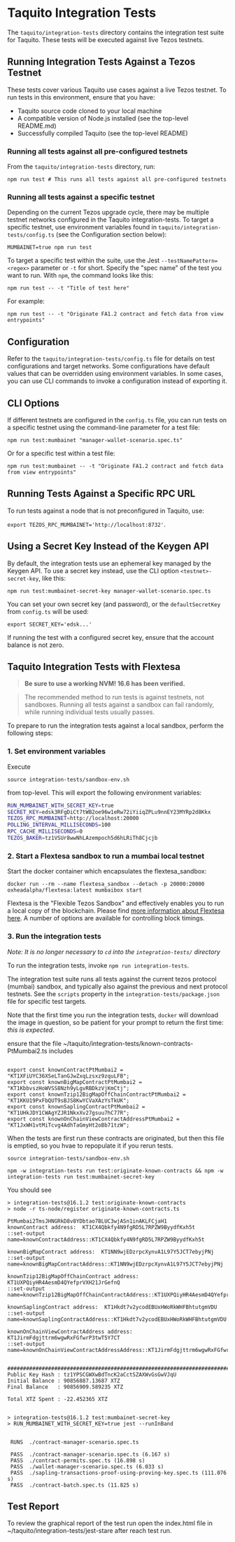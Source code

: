 # Taquito Integration Tests

The `taquito/integration-tests` directory contains the integration test suite for Taquito. These tests will be executed against live Tezos testnets.

## Running Integration Tests Against a Tezos Testnet

These tests cover various Taquito use cases against a live Tezos testnet. To run tests in this environment, ensure that you have:

- Taquito source code cloned to your local machine
- A compatible version of Node.js installed (see the top-level README.md)
- Successfully compiled Taquito (see the top-level README)

### Running all tests against all pre-configured testnets

From the `taquito/integration-tests` directory, run:

```
npm run test # This runs all tests against all pre-configured testnets
```

### Running all tests against a specific testnet

Depending on the current Tezos upgrade cycle, there may be multiple testnet networks configured in the Taquito integration-tests. To target a specific testnet, use environment variables found in `taquito/integration-tests/config.ts` (see the Configuration section below):

```
MUMBAINET=true npm run test
```

To target a specific test within the suite, use the Jest `--testNamePattern=<regex>` parameter or `-t` for short. Specify the "spec name" of the test you want to run. With `npm`, the command looks like this:

`npm run test -- -t "Title of test here"`

For example:

```
npm run test -- -t "Originate FA1.2 contract and fetch data from view entrypoints"
```

## Configuration

Refer to the `taquito/integration-tests/config.ts` file for details on test configurations and target networks. Some configurations have default values that can be overridden using environment variables. In some cases, you can use CLI commands to invoke a configuration instead of exporting it.

## CLI Options

If different testnets are configured in the `config.ts` file, you can run tests on a specific testnet using the command-line parameter for a test file:

```
npm run test:mumbainet "manager-wallet-scenario.spec.ts"
```

Or for a specific test within a test file:

```
npm run test:mumbainet -- -t "Originate FA1.2 contract and fetch data from view entrypoints"
```

## Running Tests Against a Specific RPC URL

To run tests against a node that is not preconfigured in Taquito, use:

`export TEZOS_RPC_MUMBAINET='http://localhost:8732'`.

## Using a Secret Key Instead of the Keygen API

By default, the integration tests use an ephemeral key managed by the Keygen API. To use a secret key instead, use the CLI option `<testnet>-secret-key`, like this:

```
npm run test:mumbainet-secret-key manager-wallet-scenario.spec.ts
```

You can set your own secret key (and password), or the `defaultSecretKey` from `config.ts` will be used:

```
export SECRET_KEY='edsk...'
```

If running the test with a configured secret key, ensure that the account balance is not zero.

## Taquito Integration Tests with Flextesa

>**Be sure to use  a working NVM!  16.6 has been verified.**

>The recommended method to run tests is against testnets, not sandboxes. Running all tests against a sandbox can fail randomly, while running individual tests usually passes.

To prepare to run the integration tests against a local sandbox, perform the following steps:

### 1. Set environment variables

Execute 
```bash!
source integration-tests/sandbox-env.sh
```
from top-level. This will export the following environment variables:


```sh
RUN_MUMBAINET_WITH_SECRET_KEY=true
SECRET_KEY=edsk3RFgDiCt7tWB2oe96w1eRw72iYiiqZPLu9nnEY23MYRp2d8Kkx
TEZOS_RPC_MUMBAINET=http://localhost:20000
POLLING_INTERVAL_MILLISECONDS=100
RPC_CACHE_MILLISECONDS=0
TEZOS_BAKER=tz1VSUr8wwNhLAzempoch5d6hLRiTh8Cjcjb
```
### 2. Start a Flextesa sandbox to run a mumbai local testnet

Start the docker container which encapsulates the flextesa_sandbox:
```sh!
docker run --rm --name flextesa_sandbox --detach -p 20000:20000 oxheadalpha/flextesa:latest mumbaibox start
```
Flextesa is the "Flexible Tezos Sandbox" and effectively enables you to run a local copy of the blockchain. Please find [more information about Flextesa here](https://tezos.gitlab.io/flextesa/). A number of options are available for controlling block timings.

### 3. Run the integration tests

*Note: It is no longer necessary to `cd` into the `integration-tests/` directory*

To run the integration tests, invoke `npm run integration-tests`.

The integration test suite runs all tests against the current tezos protocol (mumbai) sandbox, and typically also against the previous and next protocol testnets. See the `scripts` property in the `integration-tests/package.json` file for specific test targets.

Note that the first time you run the integration tests, `docker` will download the image in question, so be patient for your prompt to return the first time: *this is expected*.

ensure that the file ~/taquito/integration-tests/known-contracts-PtMumbai2.ts includes 
```bash!

export const knownContractPtMumbai2 = "KT1XFiUYC36XSeLTanGJwZxqLzsxz9zquLFB";
export const knownBigMapContractPtMumbai2 = "KT1KbbvszHoWVSS8Nzh9yLgvRBDkzVjKmCtj";
export const knownTzip12BigMapOffChainContractPtMumbai2 = "KT1KKU19PxFbQUT9sBJS8KwYCVaXAzYsTkUK";
export const knownSaplingContractPtMumbai2 = "KT1UHkJDY1CWAgYZJR1NkxXv27gsuu7hC77R";
export const knownOnChainViewContractAddressPtMumbai2 = "KT1JxWH1vtMiTcvg4AdhTaGmyHt2oBb71tzW";
```
When the tests are first run these contracts are originated, but then this file is emptied, so you hvae to repopulate it if you rerun tests.

```bash!
source integration-tests/sandbox-env.sh

npm -w integration-tests run test:originate-known-contracts && npm -w integration-tests run test:mumbainet-secret-key
```
You should see
```bash!
> integration-tests@16.1.2 test:originate-known-contracts
> node -r ts-node/register originate-known-contracts.ts

PtMumbai2TmsJHNGRkD8v8YDbtao7BLUC3wjASn1inAKLFCjaH1
knownContract address:  KT1CX4Qbkfy4N9fgRD5L7RPZW9ByydfKxh5t
::set-output name=knownContractAddress::KT1CX4Qbkfy4N9fgRD5L7RPZW9ByydfKxh5t

knownBigMapContract address:  KT1NN9wjEDzrpcXynvA1L97Y5JCT7ebyjPNj
::set-output name=knownBigMapContractAddress::KT1NN9wjEDzrpcXynvA1L97Y5JCT7ebyjPNj

knownTzip12BigMapOffChainContract address:  KT1UXPQiyHR4AesmD4QYefprVXH21JrGefnQ
::set-output name=knownTzip12BigMapOffChainContractAddress::KT1UXPQiyHR4AesmD4QYefprVXH21JrGefnQ

knownSaplingContract address:  KT1Hkdt7v2ycodEBUxHWoRkWHFBhtutgmVDU
::set-output name=knownSaplingContractAddress::KT1Hkdt7v2ycodEBUxHWoRkWHFBhtutgmVDU

knownOnChainViewContractAddress address:  KT1JirmFdgjttrm6wgwRxFGfwrP3twT5Y7CT
::set-output name=knownOnChainViewContractAddressAddress::KT1JirmFdgjttrm6wgwRxFGfwrP3twT5Y7CT


################################################################################
Public Key Hash : tz1YPSCGWXwBdTncK2aCctSZAXWvGsGwVJqU
Initial Balance : 90856887.13687 XTZ
Final Balance   : 90856909.589235 XTZ

Total XTZ Spent : -22.452365 XTZ


> integration-tests@16.1.2 test:mumbainet-secret-key
> RUN_MUMBAINET_WITH_SECRET_KEY=true jest --runInBand


 RUNS  ./contract-manager-scenario.spec.ts
 
 PASS  ./contract-manager-scenario.spec.ts (6.167 s)
 PASS  ./contract-permits.spec.ts (16.898 s)
 PASS  ./wallet-manager-scenario.spec.ts (6.033 s)
 PASS  ./sapling-transactions-proof-using-proving-key.spec.ts (111.076 s)
 PASS  ./contract-batch.spec.ts (11.825 s)
 ```

 ## Test Report
 To review the graphical report of the test run open the index.html file in ~/taquito/integration-tests/jest-stare after reach test run.